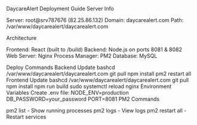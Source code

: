 DaycareAlert Deployment Guide
Server Info

Server: root@srv787676 (82.25.86.132)
Domain: daycarealert.com
Path: /var/www/daycarealert/daycarealert.com

Architecture

Frontend: React (built to /build)
Backend: Node.js on ports 8081 & 8082
Web Server: Nginx
Process Manager: PM2
Database: MySQL

Deploy Commands
Backend Update
bashcd /var/www/daycarealert/daycarealert.com
git pull
npm install
pm2 restart all
Frontend Update
bashcd /var/www/daycarealert/daycarealert.com
git pull
npm install
npm run build
sudo systemctl reload nginx
Environment Variables
Create .env file:
NODE_ENV=production
DB_PASSWORD=your_password
PORT=8081
PM2 Commands

pm2 list - Show running processes
pm2 logs - View logs
pm2 restart all - Restart services

